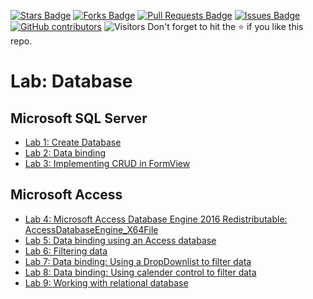 <a href="https://github.com/drshahizan/learn-aspnet/stargazers"><img src="https://img.shields.io/github/stars/drshahizan/learn-aspnet" alt="Stars Badge"/></a>
<a href="https://github.com/drshahizan/learn-aspnet/network/members"><img src="https://img.shields.io/github/forks/drshahizan/learn-aspnet" alt="Forks Badge"/></a>
<a href="https://github.com/drshahizan/learn-aspnet/pulls"><img src="https://img.shields.io/github/issues-pr/drshahizan/learn-aspnet" alt="Pull Requests Badge"/></a>
<a href="https://github.com/drshahizan/learn-aspnet/issues"><img src="https://img.shields.io/github/issues/drshahizan/learn-aspnet" alt="Issues Badge"/></a>
<a href="https://github.com/drshahizan/learn-aspnet/graphs/contributors"><img alt="GitHub contributors" src="https://img.shields.io/github/contributors/drshahizan/learn-aspnet?color=2b9348"></a>
![Visitors](https://api.visitorbadge.io/api/visitors?path=https%3A%2F%2Fgithub.com%2Fdrshahizan%2Flearn-aspnet&labelColor=%23d9e3f0&countColor=%23697689&style=flat)
Don't forget to hit the :star: if you like this repo.

# Lab: Database

## Microsoft SQL Server
- [Lab 1: Create Database](./lab1.md)
- [Lab 2: Data binding](./lab2.md)
- [Lab 3: Implementing CRUD in FormView](./lab3.md)

## Microsoft Access
- [Lab 4: Microsoft Access Database Engine 2016 Redistributable: AccessDatabaseEngine_X64File](./lab4.md)
- [Lab 5: Data binding using an Access database](./lab5.md)
- [Lab 6: Filtering data](./lab6.md)
- [Lab 7: Data binding: Using a DropDownlist to filter data](./lab7.md)
- [Lab 8: Data binding: Using calender control to filter data](./lab8.md)
- [Lab 9: Working with relational database](./lab9.md)
